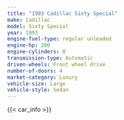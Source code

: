 ```yaml
---
title: "1993 Cadillac Sixty Special"
make: Cadillac
model: Sixty Special
year: 1993
engine-fuel-type: regular unleaded
engine-hp: 200
engine-cylinders: 8
transmission-type: Automatic
driven-wheels: Front wheel drive
number-of-doors: 4
market-category: Luxury
vehicle-size: Large
vehicle-style: Sedan
---
```


{{< car_info >}}
